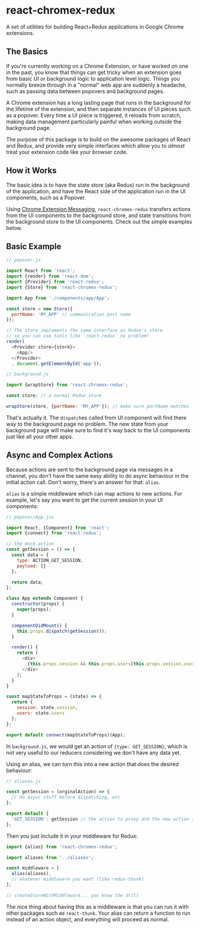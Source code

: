 # react-chromex-redux
A set of utilities for building React+Redux applications in Google Chrome extensions.

## The Basics

If you're currently working on a Chrome Extension, or have worked on one in the past, you know that things can get tricky when an extension goes from basic UI or background logic to application level logic. Things you normally breeze through in a "normal" web app are suddenly a headache, such as passing data between popovers and background pages.

A Chrome extension has a long lasting page that runs in the background for the lifetime of the extension, and then separate instances of UI pieces such as a popover. Every time a UI piece is triggered, it reloads from scratch, making data management particularly painful when working outside the background page.

The purpose of this package is to build on the awesome packages of React and Redux, and provide very simple interfaces which allow you to *almost* treat your extension code like your browser code.

## How it Works

The basic idea is to have the state store (aka Redux) run in the background of the application, and have the React side of the application run in the UI components, such as a Popover.

Using [Chrome Extension Messaging](https://developer.chrome.com/extensions/messaging), `react-chromex-redux` transfers actions from the UI components to the background store, and state transitions from the background store to the UI components. Check out the simple examples below.

## Basic Example

```js
// popover.js

import React from 'react';
import {render} from 'react-dom';
import {Provider} from 'react-redux';
import {Store} from 'react-chromex-redux';

import App from './components/app/App';

const store = new Store({
  portName: 'MY_APP' // communication port name
});

// The store implements the same interface as Redux's store
// so you can use tools like `react-redux` no problem!
render(
  <Provider store={store}>
    <App/>
  </Provider>
  , document.getElementById('app'));

```

```js
// background.js

import {wrapStore} from 'react-chromex-redux';

const store; // a normal Redux store

wrapStore(store, {portName: 'MY_APP'}); // make sure portName matches
```

That's actually it. The `dispatch`es called from UI component will find there way to the background page no problem. The new state from your background page will make sure to find it's way back to the UI components just like all your other apps.

## Async and Complex Actions

Because actions are sent to the background page via messages in a channel, you don't have the same easy ability to do async behaviour in the initial action call. Don't worry, there's an answer for that: `alias`.

`alias` is a simple middleware which can map actions to new actions. For example, let's say you want to get the current session in your UI components:

```js
// popover/App.jsx

import React, {Component} from 'react';
import {connect} from 'react-redux';

// the mock action
const getSession = () => {
  const data = {
    type: ACTION_GET_SESSION,
    payload: {}
  };

  return data;
};

class App extends Component {
  constructor(props) {
    super(props);
  }

  componentDidMount() {
    this.props.dispatch(getSession());
  }

  render() {
    return (
      <div>
        {this.props.session && this.props.users[this.props.session.userId].name}
      </div>
    );
  }
}

const mapStateToProps = (state) => {
  return {
    session: state.session,
    users: state.users
  };
};

export default connect(mapStateToProps)(App);

```

In `background.js`, we would get an action of `{type: GET_SESSION}`, which is not very useful to our reducers considering we don't have any data yet.

Using an alias, we can turn this into a new action that does the desired behaviour:

```js
// aliases.js

const getSession = (orginalAction) => {
  // do async stuff before dispatching, etc
};

export default {
  'GET_SESSION': getSession // the action to proxy and the new action to call
};
```

Then you just include it in your middleware for Redux:

```js
import {alias} from 'react-chromex-redux';

import aliases from '../aliases';

const middleware = [
  alias(aliases),
  // whatever middleware you want (like redux-thunk)
];

// createStoreWithMiddleware... you know the drill

```

The nice thing about having this as a middleware is that you can run it with other packages such as `react-thunk`. Your alias can return a function to run instead of an action object, and everything will proceed as normal.